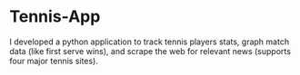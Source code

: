 # Tennis-App
I developed a python application to track tennis players stats, graph match data (like first serve wins), and scrape the web for relevant news (supports four major tennis sites).
